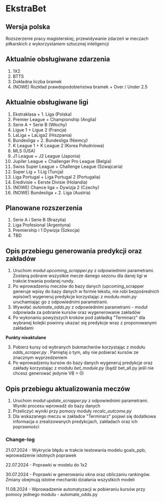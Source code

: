 # EkstraBet

## Wersja polska
Rozszerzenie pracy magisterskiej, przewidywanie zdarzeń w meczach piłkarskich z wykorzystaniem sztucznej inteligencji

## Aktualnie obsługiwane zdarzenia
1. 1X2
2. BTTS
3. Dokładna liczba bramek
4. (NOWE) Rozkład prawdopodobieństwa bramek + Over / Under 2.5

## Aktualnie obsługiwane ligi
1. Ekstraklasa + 1. Liga (Polska)
2. Premier League + Championship (Anglia)
3. Serie A + Serie B (Włochy)
4. Ligue 1 + Ligue 2 (Francja)
5. LaLiga + LaLiga2 (Hiszpania)
6. Bundesliga + 2. Bundesliga (Niemcy)
7. K League 1 + K League 2 (Korea Południowa)
8. MLS (USA)
9. J1 League + J2 League (Japonia)
10. Jupiler League + Challenger Pro League (Belgia)
11. Swiss Super League + Challenge League (Szwajcaria)
12. Super Lig + 1.Lig (Turcja)
13. Liga Portugal + Liga Portugal 2 (Portugalia)
14. Eredivisie + Eerste Divisie (Holandia)
15. (NOWE) Chance liga + Dywizja 2 (Czechy)
16. (NOWE) Bundesliga + 2. Liga (Austria)

## Planowane rozszerzenia
1. Serie A i Serie B (Brazylia)
2. Liga Profesional (Argentyna)
3. Premiership i 1 Dywizja (Szkocja)
4. TBD


## Opis przebiegu generowania predykcji oraz zakładów
1. Uruchom moduł <i> upcoming_scrapper.py </i> z odpowiednimi parametrami. Zostaną pobrane wszystkie mecze danego sezonu dla danej ligi w trakcie trwania podanej rundy.
2. Po wprowadzeniu meczów do bazy danych (upcoming_scrapper generuje wpisy do bazy danych w formie tekstu, nie robi bezpośrednich wpisów!) wygeneruj predykcje korzystając z modułu <i> main.py </i> uruchamiając go z odpowiednimi parametrami.
3. Wywołać <i> automate_odds.py </i> z odpowiednimi parametrami - moduł odpowiada za pobranie kursów oraz wygenerowanie zakładów
4. Po wykonaniu powyższych kroków pod zakładką "Terminarz" dla wybranej kolejki powinny ukazać się predykcje wraz z proponowanymi zakładami

<b> Punkty nieaktulane </b>

3. Pobierz kursy od wybranych bukmacherów korzystając z modułu <i> odds_scraper.py </i>. Pamiętaj o tym, aby nie pobierać kursów ze znacznym wyprzedzeniem
4. Po wprowadzeniu kursów do bazy danych wygeneruj predykcje oraz zakłady korzystając z modułu <i> bet_module.py </i> (bądź bet_all.py jeśli nie chcesz generować jedynie VB > 0)

## Opis przebiegu aktualizowania meczów
1. Uruchom moduł <i> update_scrapper.py </i> z odpowiednimi parametrami. Wyniki procesu wprowadź do bazy danych
2. Przeliczyć wyniki przy pomocy moduły <i> recalc_outcome.py</i>
2. Dla wskazanego meczu w zakładce "Terminarz" pojawi się dodatkowa informacja o zrealizowanych predykcjach, zakładach oraz ich poprawności


### Change-log
21.07.2024 - Wykrycie błędu w trakcie testowania modelu goals_ppb, wprowadzenie istotnych poprawek

22.07.2024 - Poprawki w modelu do 1x2

30.07.2024 - Poprawki w generowaniu okna oraz obliczaniu rankingów. Zmiany obejmują istotne mechaniki działania wszystkich modeli

11.08.2024 - Wprowadzenie automatyzacji w pobieraniu kursów przy pomocy jednego modułu - automate_odds.py

